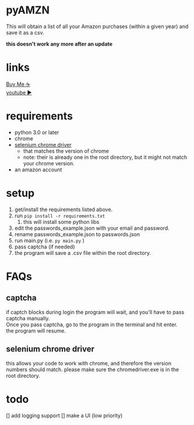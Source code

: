# pyAMZN
This will obtain a list of all your Amazon purchases (within a given year) and save it as a csv.

**this doesn't work any more after an update**

# links
[Buy Me ☕](https://www.buymeacoffee.com/jgarza97885)   
[youtube ▶](https://youtu.be/1BCBll0lsiM)


# requirements
* python 3.0 or later
* chrome
* [selenium chrome driver](https://chromedriver.chromium.org/downloads) 
  * that matches the version of chrome
  * note: their is already one in the root directory, but it might not match your chrome version.
* an amazon account


# setup 
1. get/install the requirements listed above.
2. run `pip install -r requirements.txt`
   1. this will install some python libs
3. edit the passwords_example.json with your email and password.
4. rename passwords_example.json to passwords.json
5. run main.py (i.e. `py main.py` )
6. pass captcha (if needed)
7. the program will save a .csv file within the root directory.


# FAQs
## captcha
if captch blocks during login the program will wait, and you'll have to pass captcha manually.   
Once you pass captcha, go to the program in the terminal and hit enter.  
the program will resume.  

## selenium chrome driver
this allows your code to work with chrome, and therefore the version numbers should match.
please make sure the chromedriver.exe is in the root directory.


# todo  
[] add logging support
[] make a UI (low priority)